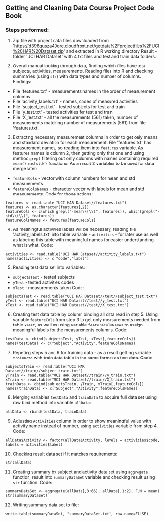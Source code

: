 ## Getting and Cleaning Data Course Project Code Book

### Steps performed:

1. Zip file with project data files downloaded from 'https://d396qusza40orc.cloudfront.net/getdata%2Fprojectfiles%2FUCI%20HAR%20Dataset.zip' and extracted in R working directory
Result - folder 'UCI HAR Dataset' with 4 txt files and test and train data folders.

2. Overall manual looking through data, finding which files have test subjects, activities, measurements.
Reading files into R and checking summaries (using `str`) with data types and number of columns.
Findings:
  - File 'features.txt' - measurements names in the order of measurement columns
  - File 'activity_labels.txt' - names, codes of measured activities
  - File 'subject_test.txt' - tested subjects for test and train
  - File 'y_test.txt' - tested activities for test and train
  - File 'X_test.txt' - all the measurements (561) taken, number of measurements matching number of measurements (561) from file 'features.txt'.

3. Extracting necessary measurement columns in order to get only means and standard deviation for each measurement. File 'features.txt' has measurement names, so reading them into `features` variable. As features names is column 2, then getting only that one and using method `grepl` filtering out only columns with names containing required `mean()` and `std()` functions.
As a result 2 variables to be used for data merge later:
  - `featureCols` - vector with column numbers for mean and std measurements
  - `featureColsNames` - character vector with labels for mean and std measurements.
Code for those actions:
```{r}
features <- read.table("UCI HAR Dataset//features.txt")
features <- as.character(features[,2])
featureCols <- c(which(grepl("-mean\\(\\)", features)), which(grepl("-std\\(\\)", features)))
featureColsNames <- features[featureCols]
```

4. As meaningful activities labels will be necessary, reading file 'activity_labels.txt' into table variable - `activities` - for later use as well as labeling this table with meaningful names for easier understanding what is what.
Code:
```{r}
activities <- read.table("UCI HAR Dataset//activity_labels.txt")
names(activities) <- c("code","label")
```

5. Reading test data set into variables:
  - `subjectsTest` - tested subjects
  - `yTest` - tested activities codes
  - `xTest` - measurements taken
Code:
```{r}
subjectsTest <- read.table("UCI HAR Dataset//test//subject_test.txt")
yTest <- read.table("UCI HAR Dataset//test//y_test.txt")
xTest <- read.table("UCI HAR Dataset//test//X_test.txt")
```

6. Creating test data table by column binding all data read in step 5. Using variable `featureCols` from step 3 to get only measurements needed from table `xTest`, as well as using variable `featureColsNames` to assign meaningful labels for the measurements columns.
Code:
```{r}
testData <- cbind(subjectsTest, yTest, xTest[,featureCols])
names(testData) <- c("Subject","Activity",featureColsNames)
```

7. Repeting steps 5 and 6 for training data - as a result getting variable `trainData` with train data table in the same format as test data.
Code:
```{r}
subjectsTrain <- read.table("UCI HAR Dataset//train//subject_train.txt")
yTrain <- read.table("UCI HAR Dataset//train//y_train.txt")
xTrain <- read.table("UCI HAR Dataset//train//X_train.txt")
trainData <- cbind(subjectsTrain, yTrain, xTrain[,featureCols])
names(trainData) <- c("Subject","Activity",featureColsNames)
```

8. Merging variables `testData` and `trainData` to acquire full data set using row bind method into variable `allData`:
```{r}
allData <- rbind(testData, trainData)
```

9. Adjusting `Activities` column in order to show meaningful value with activity name instead of number, using `activities` variable from step 4.
Code:
```{r}
allData$Activity <- factor(allData$Activity, levels = activities$code, labels = activities$label)
```

10. Checking result data set if it matches requirements:
```{r}
str(allData)
```

11. Creating summary by subject and activity data set using `aggregate` function, result into `summaryDataSet` variable and checking result using `str` function.
Code:
```{r}
summaryDataSet <- aggregate(allData[,3:66], allData[,1:2], FUN = mean)
str(summaryDataSet)
```

12. Writing summary data set to file:
```{r}
write.table(summaryDataSet, "summaryDataSet.txt", row.name=FALSE)
```

